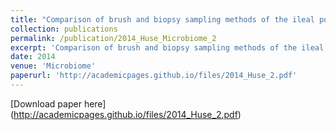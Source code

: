 ```yaml
---
title: "Comparison of brush and biopsy sampling methods of the ileal pouch for assessment of mucosa-associated microbiota of human subjects"
collection: publications
permalink: /publication/2014_Huse_Microbiome_2
excerpt: 'Comparison of brush and biopsy sampling methods of the ileal pouch for assessment of mucosa-associated microbiota of human subjects'
date: 2014
venue: 'Microbiome'
paperurl: 'http://academicpages.github.io/files/2014_Huse_2.pdf'
---
```

[Download paper here] (http://academicpages.github.io/files/2014_Huse_2.pdf)